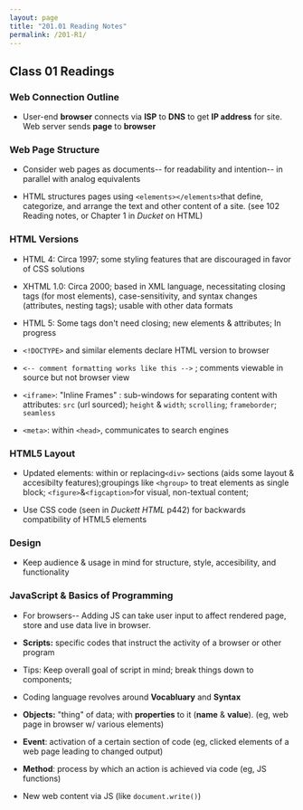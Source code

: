 ```yaml
---
layout: page
title: "201.01 Reading Notes"
permalink: /201-R1/
---
```


## Class 01 Readings

### Web Connection Outline

* User-end **browser** connects via **ISP** to **DNS** to get **IP address** for site. Web server sends **page** to **browser**

### Web Page Structure

* Consider web pages as documents-- for readability and intention-- in parallel with analog equivalents

* HTML structures pages using `<elements></elements>`that define, categorize, and arrange the text and other content of a site. (see 102 Reading notes, or Chapter 1 in *Ducket* on HTML)

### HTML Versions

* HTML 4: Circa 1997; some styling features that are discouraged in favor of CSS solutions

* XHTML 1.0: Circa 2000; based in XML language, necessitating closing tags (for most elements), case-sensitivity, and syntax changes (attributes, nesting tags); usable with other data formats

* HTML 5: Some tags don't need closing; new elements & attributes; In progress

* `<!DOCTYPE>` and similar elements declare HTML version to browser

* `<-- comment formatting works like this -->` ; comments viewable in source but not browser view

* `<iframe>`: "Inline Frames" : sub-windows for separating content with attributes: `src` (url sourced); `height` & `width`; `scrolling`; `frameborder`; `seamless`

* `<meta>`: within `<head>`, communicates to search engines

### HTML5 Layout

* Updated elements: within or replacing`<div>` sections (aids some layout & accesibilty features);groupings like `<hgroup>` to treat elements as single block; `<figure>`&`<figcaption>`for visual, non-textual content;

* Use CSS code (seen in *Duckett HTML* p442) for backwards compatibility of HTML5 elements

### Design

* Keep audience & usage in mind for structure, style, accesibility, and functionality

### JavaScript & Basics of Programming

* For browsers-- Adding JS can take user input to affect rendered page, store and use data live in browser.

* **Scripts:** specific codes that instruct the activity of a browser or other program

* Tips: Keep overall goal of script in mind; break things down to components;

* Coding language revolves around **Vocabluary** and **Syntax**

* **Objects:** "thing" of data; with **properties** to it (**name** & **value**). (eg, web page in browser w/ various elements)

* **Event**: activation of a certain section of code (eg, clicked elements of a web page leading to changed output)

* **Method**: process by which an action is achieved via code (eg, JS functions)

* New web content via JS (like `document.write()`)
